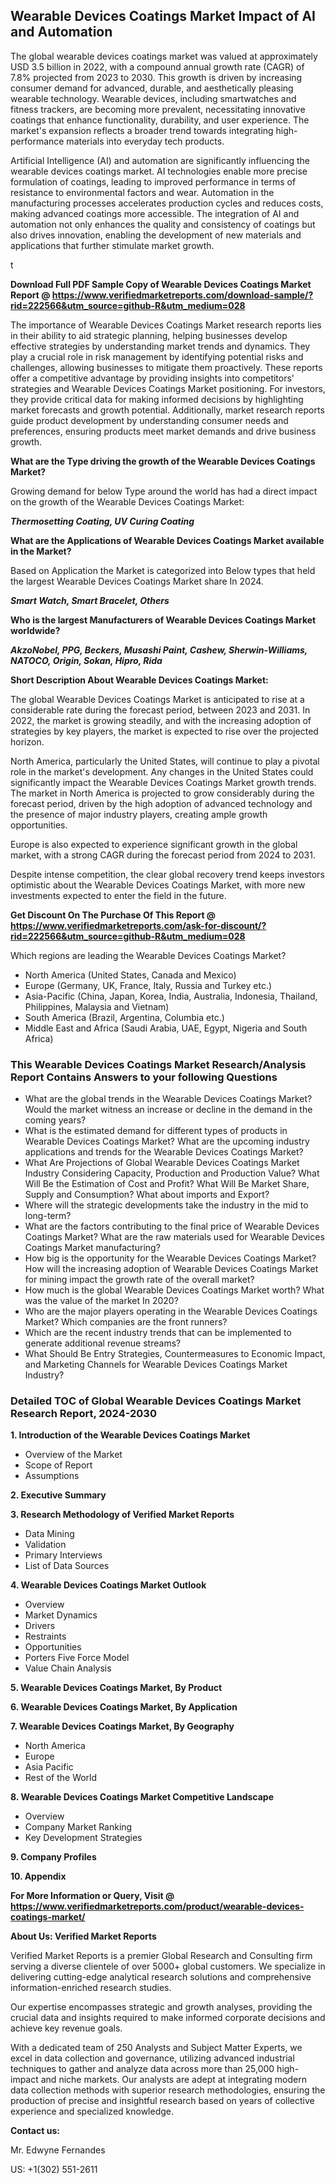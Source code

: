 <h2>Wearable Devices Coatings Market Impact of AI and Automation</h2><p>The global wearable devices coatings market was valued at approximately USD 3.5 billion in 2022, with a compound annual growth rate (CAGR) of 7.8% projected from 2023 to 2030. This growth is driven by increasing consumer demand for advanced, durable, and aesthetically pleasing wearable technology. Wearable devices, including smartwatches and fitness trackers, are becoming more prevalent, necessitating innovative coatings that enhance functionality, durability, and user experience. The market's expansion reflects a broader trend towards integrating high-performance materials into everyday tech products.</p><p>Artificial Intelligence (AI) and automation are significantly influencing the wearable devices coatings market. AI technologies enable more precise formulation of coatings, leading to improved performance in terms of resistance to environmental factors and wear. Automation in the manufacturing processes accelerates production cycles and reduces costs, making advanced coatings more accessible. The integration of AI and automation not only enhances the quality and consistency of coatings but also drives innovation, enabling the development of new materials and applications that further stimulate market growth.</p>t</p><p id="" class=""><strong>Download Full PDF Sample Copy of Wearable Devices Coatings Market Report @ <a href="https://www.verifiedmarketreports.com/download-sample/?rid=222566&utm_source=github-R&utm_medium=028" target="_blank">https://www.verifiedmarketreports.com/download-sample/?rid=222566&utm_source=github-R&utm_medium=028</a></strong></p><p>The importance of&nbsp;Wearable Devices Coatings Market research reports lies in their ability to aid strategic planning, helping businesses develop effective strategies by understanding market trends and dynamics. They play a crucial role in risk management by identifying potential risks and challenges, allowing businesses to mitigate them proactively. These reports offer a competitive advantage by providing insights into competitors' strategies and Wearable Devices Coatings Market positioning. For investors, they provide critical data for making informed decisions by highlighting market forecasts and growth potential. Additionally, market research reports guide product development by understanding consumer needs and preferences, ensuring products meet market demands and drive business growth.</p><p><strong>What are the&nbsp;Type driving the growth of the Wearable Devices Coatings Market?</strong></p><p id="" class="">Growing demand for below Type around the world has had a direct impact on the growth of the Wearable Devices Coatings Market:</p><em><strong>Thermosetting Coating, UV Curing Coating</strong></em></p><strong>What are the&nbsp;Applications&nbsp;of Wearable Devices Coatings Market available in the Market?</strong></p><p id="" class="">Based on Application the Market is categorized into Below types that held the largest Wearable Devices Coatings Market share In 2024.</p><em><strong>Smart Watch, Smart Bracelet, Others</strong></em></p><strong>Who is the largest Manufacturers of Wearable Devices Coatings Market worldwide?</strong></p><p><em><strong>AkzoNobel, PPG, Beckers, Musashi Paint, Cashew, Sherwin-Williams, NATOCO, Origin, Sokan, Hipro, Rida</strong></em></p><p id="" class=""><strong>Short Description About Wearable Devices Coatings Market:</strong></p><p>The global Wearable Devices Coatings Market is anticipated to rise at a considerable rate during the forecast period, between 2023 and 2031. In 2022, the market is growing steadily, and with the increasing adoption of strategies by key players, the market is expected to rise over the projected horizon.</p><p>North America, particularly the United States, will continue to play a pivotal role in the market's development. Any changes in the United States could significantly impact the Wearable Devices Coatings Market growth trends. The market in North America is projected to grow considerably during the forecast period, driven by the high adoption of advanced technology and the presence of major industry players, creating ample growth opportunities.</p><p>Europe is also expected to experience significant growth in the global market, with a strong CAGR during the forecast period from 2024 to 2031.</p><p>Despite intense competition, the clear global recovery trend keeps investors optimistic about the Wearable Devices Coatings Market, with more new investments expected to enter the field in the future.</p><p id="" class=""><strong>Get Discount On The Purchase Of This Report @ <a href="https://www.verifiedmarketreports.com/ask-for-discount/?rid=222566&utm_source=github-R&utm_medium=028" target="_blank">https://www.verifiedmarketreports.com/ask-for-discount/?rid=222566&utm_source=github-R&utm_medium=028</a></strong></p>Which regions are leading the Wearable Devices Coatings Market?</p><ul><li>North America (United States, Canada and Mexico)</li><li>Europe (Germany, UK, France, Italy, Russia and Turkey etc.)</li><li>Asia-Pacific (China, Japan, Korea, India, Australia, Indonesia, Thailand, Philippines, Malaysia and Vietnam)</li><li>South America (Brazil, Argentina, Columbia etc.)</li><li>Middle East and Africa (Saudi Arabia, UAE, Egypt, Nigeria and South Africa)</li></ul><h3 id="" class="">This Wearable Devices Coatings Market Research/Analysis Report Contains Answers to your following Questions</h3><ul><li>What are the global trends in the Wearable Devices Coatings Market? Would the market witness an increase or decline in the demand in the coming years?</li><li>What is the estimated demand for different types of products in Wearable Devices Coatings Market? What are the upcoming industry applications and trends for the Wearable Devices Coatings Market?</li><li>What Are Projections of Global Wearable Devices Coatings Market Industry Considering Capacity, Production and Production Value? What Will Be the Estimation of Cost and Profit? What Will Be Market Share, Supply and Consumption? What about imports and Export?</li><li>Where will the strategic developments take the industry in the mid to long-term?</li><li>What are the factors contributing to the final price of Wearable Devices Coatings Market? What are the raw materials used for Wearable Devices Coatings Market manufacturing?</li><li>How big is the opportunity for the Wearable Devices Coatings Market? How will the increasing adoption of Wearable Devices Coatings Market for mining impact the growth rate of the overall market?</li><li>How much is the global Wearable Devices Coatings Market worth? What was the value of the market In 2020?</li><li>Who are the major players operating in the Wearable Devices Coatings Market? Which companies are the front runners?</li><li>Which are the recent industry trends that can be implemented to generate additional revenue streams?</li><li>What Should Be Entry Strategies, Countermeasures to Economic Impact, and Marketing Channels for Wearable Devices Coatings Market Industry?</li></ul><h3 id="" class="">Detailed TOC of Global Wearable Devices Coatings Market Research Report, 2024-2030</h3><p id="" class=""><strong>1. Introduction of the Wearable Devices Coatings Market</strong></p><ul><li>Overview of the Market</li><li>Scope of Report</li><li>Assumptions</li></ul><p id="" class=""><strong>2. Executive Summary</strong></p><p id="" class=""><strong>3. Research Methodology of Verified Market Reports</strong></p><ul><li>Data Mining</li><li>Validation</li><li>Primary Interviews</li><li>List of Data Sources</li></ul><p id="" class=""><strong>4. Wearable Devices Coatings Market Outlook</strong></p><ul><li>Overview</li><li>Market Dynamics</li><li>Drivers</li><li>Restraints</li><li>Opportunities</li><li>Porters Five Force Model</li><li>Value Chain Analysis</li></ul><p id="" class=""><strong>5. Wearable Devices Coatings Market, By Product</strong></p><p id="" class=""><strong>6. Wearable Devices Coatings Market, By Application</strong></p><p id="" class=""><strong>7. Wearable Devices Coatings Market, By Geography</strong></p><ul><li>North America</li><li>Europe</li><li>Asia Pacific</li><li>Rest of the World</li></ul><p id="" class=""><strong>8. Wearable Devices Coatings Market Competitive Landscape</strong></p><ul><li>Overview</li><li>Company Market Ranking</li><li>Key Development Strategies</li></ul><p id="" class=""><strong>9. Company Profiles</strong></p><p id="" class=""><strong>10. Appendix</strong></p><p id="" class=""><strong>For More Information or Query, Visit @ <a href="https://www.verifiedmarketreports.com/product/wearable-devices-coatings-market/" target="_blank">https://www.verifiedmarketreports.com/product/wearable-devices-coatings-market/</a></strong></p><p id="" class=""><strong>About Us: Verified Market Reports</strong></p><p id="" class="">Verified Market Reports is a premier Global Research and Consulting firm serving a diverse clientele of over 5000+ global customers. We specialize in delivering cutting-edge analytical research solutions and comprehensive information-enriched research studies.</p><p id="" class="">Our expertise encompasses strategic and growth analyses, providing the crucial data and insights required to make informed corporate decisions and achieve key revenue goals.</p><p id="" class="">With a dedicated team of 250 Analysts and Subject Matter Experts, we excel in data collection and governance, utilizing advanced industrial techniques to gather and analyze data across more than 25,000 high-impact and niche markets. Our analysts are adept at integrating modern data collection methods with superior research methodologies, ensuring the production of precise and insightful research based on years of collective experience and specialized knowledge.</p><p id="" class=""><strong>Contact us:</strong></p><p id="" class="">Mr. Edwyne Fernandes</p><p id="" class="">US: +1(302) 551-2611</p>
